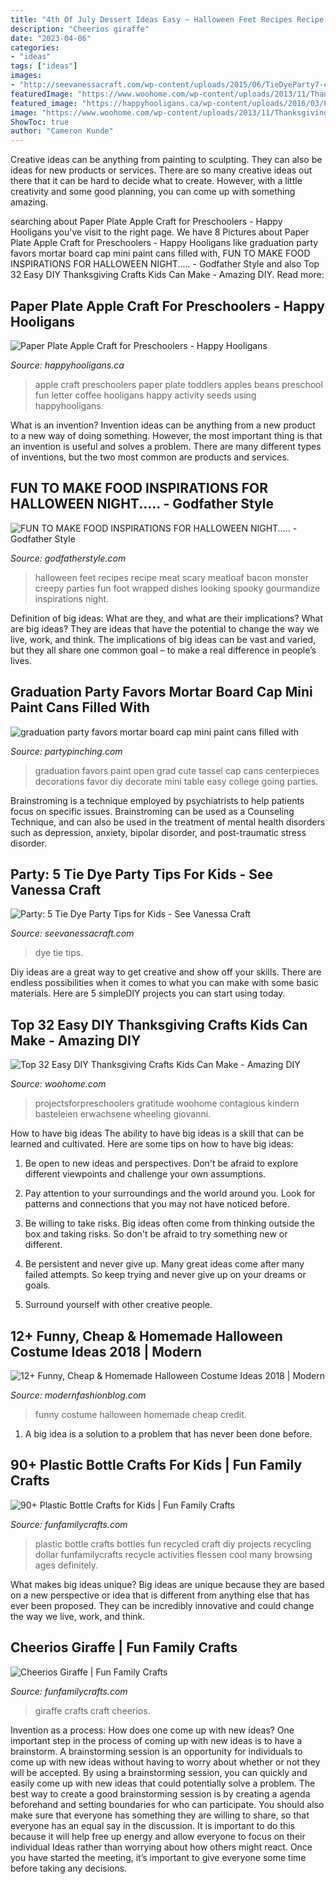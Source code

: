 ```yaml
---
title: "4th Of July Dessert Ideas Easy ~ Halloween Feet Recipes Recipe Meat Scary Meatloaf Bacon Monster Creepy Parties Fun Foot Wrapped Dishes Looking Spooky Gourmandize Inspirations Night"
description: "Cheerios giraffe"
date: "2023-04-06"
categories:
- "ideas"
tags: ["ideas"]
images:
- "http://seevanessacraft.com/wp-content/uploads/2015/06/TieDyeParty7-copy.jpg"
featuredImage: "https://www.woohome.com/wp-content/uploads/2013/11/Thanksgiving-Crafts-Kids-Can-Make-29.jpg"
featured_image: "https://happyhooligans.ca/wp-content/uploads/2016/03/Paper-Plate-Apple-Craft-great-preschool-craft-for-the-Letter-A-Happy-Hooligans.jpg"
image: "https://www.woohome.com/wp-content/uploads/2013/11/Thanksgiving-Crafts-Kids-Can-Make-29.jpg"
ShowToc: true
author: "Cameron Kunde"
---
```



Creative ideas can be anything from painting to sculpting. They can also be ideas for new products or services. There are so many creative ideas out there that it can be hard to decide what to create. However, with a little creativity and some good planning, you can come up with something amazing.

	

		
searching about Paper Plate Apple Craft for Preschoolers - Happy Hooligans you've visit to the right page. We have 8 Pictures about Paper Plate Apple Craft for Preschoolers - Happy Hooligans like graduation party favors mortar board cap mini paint cans filled with, FUN TO MAKE FOOD INSPIRATIONS FOR HALLOWEEN NIGHT..... - Godfather Style and also Top 32 Easy DIY Thanksgiving Crafts Kids Can Make - Amazing DIY. Read more:
		
    
## Paper Plate Apple Craft For Preschoolers - Happy Hooligans

<img loading=lazy src="https://happyhooligans.ca/wp-content/uploads/2016/03/Paper-Plate-Apple-Craft-great-preschool-craft-for-the-Letter-A-Happy-Hooligans.jpg" onerror="this.onerror=null;this.src='https://tse3.mm.bing.net/th?id=OIP.KwXjcG2I3E50KyhWW-mK0wHaLH&amp;pid=15.1';" alt="Paper Plate Apple Craft for Preschoolers - Happy Hooligans">

_Source: happyhooligans.ca_

>apple craft preschoolers paper plate toddlers apples beans preschool fun letter coffee hooligans happy activity seeds using happyhooligans. 

	

What is an invention?
Invention ideas can be anything from a new product to a new way of doing something. However, the most important thing is that an invention is useful and solves a problem. There are many different types of inventions, but the two most common are products and services.

    
## FUN TO MAKE FOOD INSPIRATIONS FOR HALLOWEEN NIGHT..... - Godfather Style

<img loading=lazy src="http://godfatherstyle.com/wp-content/uploads/2015/10/Halloween...jpg" onerror="this.onerror=null;this.src='https://tse4.mm.bing.net/th?id=OIP.pyDed94c7HNSFQc_6U0NagHaFj&amp;pid=15.1';" alt="FUN TO MAKE FOOD INSPIRATIONS FOR HALLOWEEN NIGHT..... - Godfather Style">

_Source: godfatherstyle.com_

>halloween feet recipes recipe meat scary meatloaf bacon monster creepy parties fun foot wrapped dishes looking spooky gourmandize inspirations night. 

	

Definition of big ideas: What are they, and what are their implications?
What are big ideas? They are ideas that have the potential to change the way we live, work, and think. The implications of big ideas can be vast and varied, but they all share one common goal – to make a real difference in people’s lives.

    
## Graduation Party Favors Mortar Board Cap Mini Paint Cans Filled With

<img loading=lazy src="https://partypinching.com/wp-content/uploads/2016/11/cache_4098887304.png" onerror="this.onerror=null;this.src='https://tse3.mm.bing.net/th?id=OIP.u7jLjQ5tKBmwjR5qidElMQHaJ4&amp;pid=15.1';" alt="graduation party favors mortar board cap mini paint cans filled with">

_Source: partypinching.com_

>graduation favors paint open grad cute tassel cap cans centerpieces decorations favor diy decorate mini table easy college going parties. 

	

Brainstroming is a technique employed by psychiatrists to help patients focus on specific issues. Brainstroming can be used as a Counseling Technique, and can also be used in the treatment of mental health disorders such as depression, anxiety, bipolar disorder, and post-traumatic stress disorder.

    
## Party: 5 Tie Dye Party Tips For Kids - See Vanessa Craft

<img loading=lazy src="http://seevanessacraft.com/wp-content/uploads/2015/06/TieDyeParty7-copy.jpg" onerror="this.onerror=null;this.src='https://tse3.mm.bing.net/th?id=OIP.yGGXoKviU7TPlrwrYfPDfgHaLH&amp;pid=15.1';" alt="Party: 5 Tie Dye Party Tips for Kids - See Vanessa Craft">

_Source: seevanessacraft.com_

>dye tie tips. 

	

Diy ideas are a great way to get creative and show off your skills. There are endless possibilities when it comes to what you can make with some basic materials. Here are 5 simpleDIY projects you can start using today.

    
## Top 32 Easy DIY Thanksgiving Crafts Kids Can Make - Amazing DIY

<img loading=lazy src="https://www.woohome.com/wp-content/uploads/2013/11/Thanksgiving-Crafts-Kids-Can-Make-29.jpg" onerror="this.onerror=null;this.src='https://tse1.mm.bing.net/th?id=OIP.sKiBbTtZrke5txgb334BhwHaKS&amp;pid=15.1';" alt="Top 32 Easy DIY Thanksgiving Crafts Kids Can Make - Amazing DIY">

_Source: woohome.com_

>projectsforpreschoolers gratitude woohome contagious kindern basteleien erwachsene wheeling giovanni. 

	

How to have big ideas
The ability to have big ideas is a skill that can be learned and cultivated. Here are some tips on how to have big ideas:
1. Be open to new ideas and perspectives. Don't be afraid to explore different viewpoints and challenge your own assumptions.

2. Pay attention to your surroundings and the world around you. Look for patterns and connections that you may not have noticed before.

3. Be willing to take risks. Big ideas often come from thinking outside the box and taking risks. So don't be afraid to try something new or different.

4. Be persistent and never give up. Many great ideas come after many failed attempts. So keep trying and never give up on your dreams or goals.

5. Surround yourself with other creative people.

    
## 12+ Funny, Cheap &amp; Homemade Halloween Costume Ideas 2018 | Modern

<img loading=lazy src="http://modernfashionblog.com/wp-content/uploads/2018/08/12-Funny-Cheap-Homemade-Halloween-Costume-Ideas-2018-13.jpg" onerror="this.onerror=null;this.src='https://tse3.mm.bing.net/th?id=OIP.Sc0gCTtOHyvynAWbmrUgIQHaML&amp;pid=15.1';" alt="12+ Funny, Cheap &amp; Homemade Halloween Costume Ideas 2018 | Modern">

_Source: modernfashionblog.com_

>funny costume halloween homemade cheap credit. 

	

1. A big idea is a solution to a problem that has never been done before.

    
## 90+ Plastic Bottle Crafts For Kids | Fun Family Crafts

<img loading=lazy src="https://funfamilycrafts.com/wp-content/uploads/2014/08/plastic-bottle-crafts.jpg" onerror="this.onerror=null;this.src='https://tse1.mm.bing.net/th?id=OIP.skR_ywco0dpYs0PQR73qtQHaK4&amp;pid=15.1';" alt="90+ Plastic Bottle Crafts for Kids | Fun Family Crafts">

_Source: funfamilycrafts.com_

>plastic bottle crafts bottles fun recycled craft diy projects recycling dollar funfamilycrafts recycle activities flessen cool many browsing ages definitely. 

	

What makes big ideas unique?
Big ideas are unique because they are based on a new perspective or idea that is different from anything else that has ever been proposed. They can be incredibly innovative and could change the way we live, work, and think.

    
## Cheerios Giraffe | Fun Family Crafts

<img loading=lazy src="https://funfamilycrafts.com/wp-content/uploads/2014/01/1-giraffe-craft-cheerios.jpg" onerror="this.onerror=null;this.src='https://tse4.mm.bing.net/th?id=OIP.3ktMK_IV6rtzehbRzySXCwAAAA&amp;pid=15.1';" alt="Cheerios Giraffe | Fun Family Crafts">

_Source: funfamilycrafts.com_

>giraffe crafts craft cheerios. 

	

Invention as a process: How does one come up with new ideas?
One important step in the process of coming up with new ideas is to have a brainstorm. A brainstorming session is an opportunity for individuals to come up with new ideas without having to worry about whether or not they will be accepted. By using a brainstorming session, you can quickly and easily come up with new ideas that could potentially solve a problem. 
The best way to create a good brainstorming session is by creating a agenda beforehand and setting boundaries for who can participate. You should also make sure that everyone has something they are willing to share, so that everyone has an equal say in the discussion. It is important to do this because it will help free up energy and allow everyone to focus on their individual Ideas rather than worrying about how others might react. Once you have started the meeting, it’s important to give everyone some time before taking any decisions.

